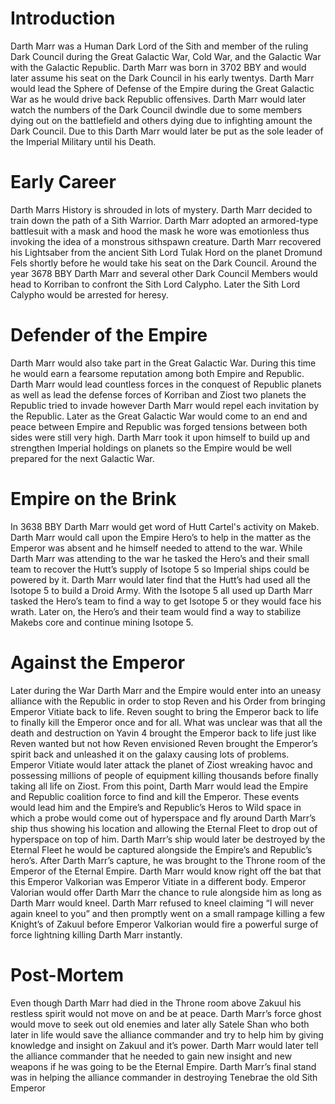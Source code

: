 # Introduction

Darth Marr was a Human Dark Lord of the Sith and member of the ruling Dark Council during the Great Galactic War, Cold War, and the Galactic War with the Galactic Republic.
Darth Marr was born in 3702 BBY and would later assume his seat on the Dark Council in his early twentys.
Darth Marr would lead the Sphere of Defense of the Empire during the Great Galactic War as he would drive back Republic offensives.
Darth Marr would later watch the numbers of the Dark Council dwindle due to some members dying out on the battlefield and others dying due to infighting amount the Dark Council.
Due to this Darth Marr would later be put as the sole leader of the Imperial Military until his Death.

# Early Career

Darth Marrs History is shrouded in lots of mystery.
Darth Marr decided to train down the path of a Sith Warrior.
Darth Marr adopted an armored-type battlesuit with a mask and hood the mask he wore was emotionless thus invoking the idea of a monstrous sithspawn creature.
Darth Marr recovered his Lightsaber from the ancient  Sith Lord Tulak Hord on the planet Dromund Fels shortly before he would take his seat on the Dark Council.
Around the year 3678 BBY Darth Marr and several other Dark Council Members would head to Korriban to confront the Sith Lord Calypho.
Later the Sith Lord Calypho would be arrested for heresy.

# Defender of the Empire

Darth Marr would also take part in the Great Galactic War.
During this time he would earn a fearsome reputation among both Empire and Republic.
Darth Marr would lead countless forces in the conquest of Republic planets as well as lead the defense forces of Korriban and Ziost two planets the Republic tried to invade however Darth Marr would repel each invitation by the Republic.
Later as the Great Galactic War would come to an end and peace between Empire and Republic was forged tensions between both sides were still very high.
Darth Marr took it upon himself to build up and strengthen Imperial holdings on planets so the Empire would be well prepared for the next Galactic War.

# Empire on the Brink

In 3638 BBY Darth Marr would get word of Hutt Cartel's activity on Makeb.
Darth Marr would call upon the Empire Hero’s to help in the matter as the Emperor was absent and he himself needed to attend to the war.
While Darth Marr was attending to the war he tasked the Hero’s and their small team to recover the Hutt’s supply of Isotope 5 so Imperial ships could be powered by it.
Darth Marr would later find that the Hutt’s had used all the Isotope 5 to build a Droid Army.
With the Isotope 5 all used up Darth Marr tasked the Hero’s team to find a way to get Isotope 5 or they would face his wrath.
Later on, the Hero’s and their team would find a way to stabilize Makebs core and continue mining Isotope 5.

# Against the Emperor

Later during the War Darth Marr and the Empire would enter into an uneasy alliance with the Republic in order to stop Reven and his Order from bringing Emperor Vitiate back to life.
Reven sought to bring the Emperor back to life to finally kill the Emperor once and for all.
What was unclear was that all the death and destruction on Yavin 4 brought the Emperor back to life just like Reven wanted but not how Reven envisioned Reven brought the Emperor’s spirit back and unleashed it on the galaxy causing lots of problems.
Emperor Vitiate would later attack the planet of Ziost wreaking havoc and possessing millions of people of equipment killing thousands before finally taking all life on Ziost.
From this point, Darth Marr would lead the Empire and Republic coalition force to find and kill the Emperor.
These events would lead him and the Empire’s and Republic’s Heros to Wild space in which a probe would come out of hyperspace and fly around Darth Marr’s ship thus showing his location and allowing the Eternal Fleet to drop out of hyperspace on top of him.
Darth Marr’s ship would later be destroyed by the Eternal Fleet he would be captured alongside the Empire’s and Republic’s hero’s.
After Darth Marr’s capture, he was brought to the Throne room of the Emperor of the Eternal Empire.
Darth Marr would know right off the bat that this Emperor Valkorian was Emperor Vitiate in a different body.
Emperor Valorian would offer Darth Marr the chance to rule alongside him as long as Darth Marr would kneel.
Darth Marr refused to kneel claiming “I will never again kneel to you” and then promptly went on a small rampage killing a few Knight’s of Zakuul before Emperor Valkorian would fire a powerful surge of force lightning killing Darth Marr instantly.

# Post-Mortem

Even though Darth Marr had died in the Throne room above Zakuul his restless spirit would not move on and be at peace.
Darth Marr’s force ghost would move to seek out old enemies and later ally Satele Shan who both later in life would save the alliance commander and try to help him by giving knowledge and insight on Zakuul and it’s power.
Darth Marr would later tell the alliance commander that he needed to gain new insight and new weapons if he was going to be the Eternal Empire.
Darth Marr’s final stand was in helping the alliance commander in destroying Tenebrae the old Sith Emperor
